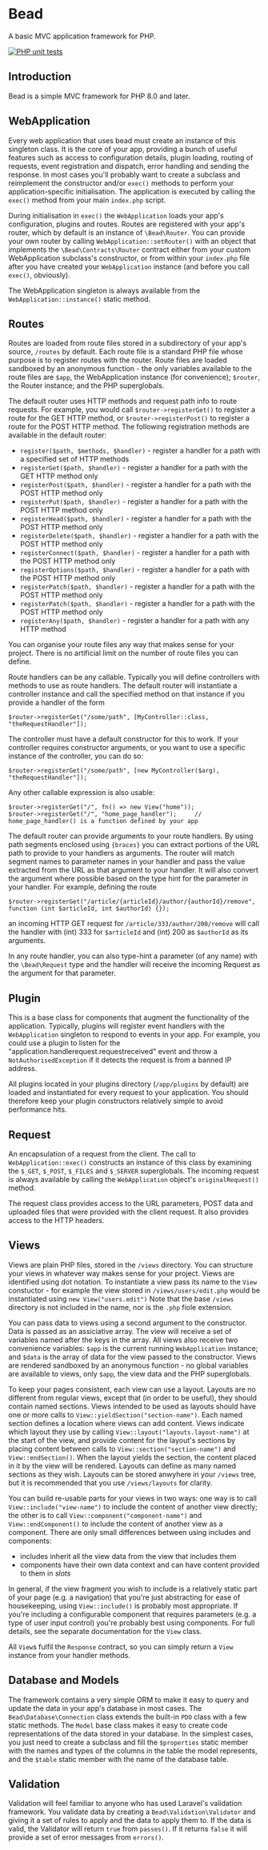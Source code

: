 # Bead

A basic MVC application framework for PHP.

[![PHP unit tests](https://github.com/darrenedale/bead-framework/actions/workflows/run-tests.yml/badge.svg)](https://github.com/darrenedale/bead-framework/actions/workflows/run-tests.yml)

## Introduction

Bead is a simple MVC framework for PHP 8.0 and later.

## WebApplication

Every web application that uses bead must create an instance of this singleton class. It is the core of your app,
providing a bunch of useful features such as access to configuration details, plugin loading, routing of requests,
event registration and dispatch, error handling and sending the response. In most cases you'll probably want to create a
subclass and reimplement the constructor and/or `exec()` methods to perform your application-specific initialisation.
The application is executed by calling the `exec()` method from your main `index.php` script.

During initialisation in `exec()` the `WebApplication` loads your app's configuration, plugins and routes. Routes are
registered with your app's router, which by default is an instance of `\Bead\Router`. You can provide your own router
by calling `WebApplication::setRouter()` with an object that implements the `\Bead\Contracts\Router` contract either 
from your custom WebApplication subclass's constructor, or from within your `index.php` file after you have created your
`WebApplication` instance (and before you call `exec()`, obviously).

The WebApplication singleton is always available from the `WebApplication::instance()` static method.

## Routes

Routes are loaded from route files stored in a subdirectory of your app's source, `/routes` by default. Each route
file is a standard PHP file whose purpose is to register routes with the router. Route files are loaded sandboxed by an
anonymous function - the only variables available to the route files are `$app`, the WebApplication instance (for
convenience); `$router`, the Router instance; and the PHP superglobals.

The default router uses HTTP methods and request path info to route requests. For example, you would call
`$router->registerGet()` to register a route for the GET HTTP method, or `$router->registerPost()` to register a route
for the POST HTTP method. The following registration methods are available in the default router:
- `register($path, $methods, $handler)` - register a handler for a path with a specified set of HTTP methods
- `registerGet($path, $handler)` - register a handler for a path with the GET HTTP method only
- `registerPost($path, $handler)` - register a handler for a path with the POST HTTP method only
- `registerPut($path, $handler)` - register a handler for a path with the POST HTTP method only
- `registerHead($path, $handler)` - register a handler for a path with the POST HTTP method only
- `registerDelete($path, $handler)` - register a handler for a path with the POST HTTP method only
- `registerConnect($path, $handler)` - register a handler for a path with the POST HTTP method only
- `registerOptions($path, $handler)` - register a handler for a path with the POST HTTP method only
- `registerPatch($path, $handler)` - register a handler for a path with the POST HTTP method only
- `registerPatch($path, $handler)` - register a handler for a path with the POST HTTP method only
- `registerAny($path, $handler)` - register a handler for a path with any HTTP method

You can organise your route files any way that makes sense for your project. There is no artificial limit on the number
of route files you can define.

Route handlers can be any callable. Typically you will define controllers with methods to use as route handlers. The 
default router will instantiate a controller instance and call the specified method on that instance if you provide a
handler of the form

    $router->registerGet("/some/path", [MyController::class, "theRequestHandler"]);

The controller must have a default constructor for this to work. If your controller requires constructor arguments, or
you want to use a specific instance of the controller, you can do so:

    $router->registerGet("/some/path", [new MyController($arg), "theRequestHandler"]);

Any other callable expression is also usable:

    $router->registerGet("/", fn() => new View("home"));
    $router->registerGet("/", "home_page_handler");     // home_page_handler() is a function defined by your app

The default router can provide arguments to your route handlers. By using path segments enclosed using `{braces}` you
can extract portions of the URL path to provide to your handlers as arguments. The router will match segment names to
parameter names in your handler and pass the value extracted from the URL as that argument to your handler. It will also
convert the argument where possible based on the type hint for the parameter in your handler. For example, defining
the route

    $router->registerGet("/article/{articleId}/author/{authorId}/remove", function (int $articleId, int $authorId) {});

an incoming HTTP GET request for `/article/333/author/200/remove` will call the handler with (int) 333 for `$articleId`
and (int) 200 as `$authorId` as its arguments.

In any route handler, you can also type-hint a parameter (of any name) with the `\Bead\Request` type and the handler
will receive the incoming Request as the argument for that parameter.

## Plugin

This is a base class for components that augment the functionality of the application. Typically, plugins will register
event handlers with the `WebApplication` singleton to respond to events in your app. For example, you could use a plugin
to listen for the "application.handlerequest.requestreceived" event and throw a `NotAuthorisedException` if it detects 
the request is from a banned IP address.

All plugins located in your plugins directory (`/app/plugins` by default) are loaded and instantiated for every request
to your application. You should therefore keep your plugin constructors relatively simple to avoid performance hits.

## Request

An encapsulation of a request from the client. The call to `WebApplication::exec()` constructs an instance of this class
by examining the `$_GET`, `$_POST`, `$_FILES` and `$_SERVER` superglobals. The incoming request is always available by
calling the `WebApplication` object's `originalRequest()` method.

The request class provides access to the URL parameters, POST data and uploaded files that were provided with the client
request. It also provides access to the HTTP headers.

## Views

Views are plain PHP files, stored in the `/views` directory. You can structure your views in whatever way makes sense
for your project. Views are identified using dot notation. To instantiate a view pass its name to the `View` constuctor -
for example the view stored in `/views/users/edit.php` would be instantiated using `new View("users.edit")` Note that
the base `/views` directory is not included in the name, nor is the `.php` fiole extension.

You can pass data to views using a second argument to the constructor. Data is passed as an assiciative array. The view
will receive a set of variables named after the keys in the array. All views also receive two convenience variables:
`$app` is the current running `WebApplication` instance; and `$data` is the array of data for the view passed to the
constructor. Views are rendered sandboxed by an anonymous function - no global variables are available to views, only
`$app`, the view data and the PHP superglobals.

To keep your pages consistent, each view can use a layout. Layouts are no different from regular views, except that (in
order to be useful), they should contain named sections. Views intended to be used as layouts should have one or more
calls to `View::yieldSection("section-name")`. Each named section defines a location where views can add content. Views
indicate which layout they use by calling `View::layout("layouts.layout-name")` at the start of the view, and provide
content for the layout's sections by placing content between calls to `View::section("section-name")` and
`View::endSection()`. When the layout yields the section, the content placed in it by the view will be rendered. Layouts
can define as many named sections as they wish. Layouts can be stored anwyhere in your `/views` tree, but it is
recommended that you use `/views/layouts` for clarity.

You can build re-usable parts for your views in two ways: one way is to call `View::include("view-name")` to include the
content of another view directly; the other is to call `View::component("component-name")` and `View::endComponent()` to 
include the content of another view as a component. There are only small differences between using includes and
components:

- includes inherit all the view data from the view that includes them
- components have their own data context and can have content provided to them in _slots_

In general, if the view fragment you wish to include is a relatively static part of your page (e.g. a navigation) that
you're just abstracting for ease of housekeeping, using `View::include()` is probably most appropriate. If you're
including a configurable component that requires parameters (e.g. a type of user input control) you're probably best using
components. For full details, see the separate documentation for the `View` class.

All `View`s fulfil the `Response` contract, so you can simply return a `View` instance from your handler methods.

## Database and Models

The framework contains a very simple ORM to make it easy to query and update the data in your app's database in most
cases. The `Bead\Database\Connection` class extends the built-in `PDO` class with a few static methods. The `Model`
base class makes it easy to create code representations of the data stored in your database. In the simplest cases, you
just need to create a subclass and fill the `$properties` static member with the names and types of the columns in the
table the model represents, and the `$table` static member with the name of the database table.

## Validation

Validation will feel familiar to anyone who has used Laravel's validation framework. You validate data by creating a
`Bead\Validation\Validator` and giving it a set of rules to apply and the data to apply them to. If the data is valid,
the Validator will return `true` from `passes()`. If it returns `false` it will provide a set of error messages from
`errors()`.
